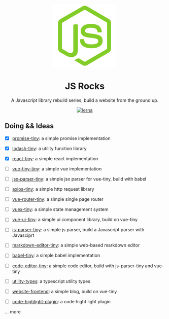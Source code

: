 <p align="center">
  <a href="#">
    <img width="200" src="./assets/js-rock.png"></img>
  </a>
</p>

<h1 align="center">JS Rocks</h1>

<div align="center">
  A Javascript library rebuild series, build a website from the ground up.
<div>

[![lerna](https://img.shields.io/badge/maintained%20with-lerna-cc00ff.svg)](https://lerna.js.org/)

<div align="left"><div>

## Doing && Ideas

- [x] [promise-tiny](./packages/promise-tiny/README.md): a simple promise implementation

- [x] [lodash-tiny](./packages/lodash-tiny/README.md): a utility function library

- [x] [react-tiny](./packages/react-tiny/README.md): a simple react implementation

- [ ] [vue-tiny-tiny](./packages/vue-tiny/README.md): a simple vue implementation

- [ ] [jsx-parser-tiny](): a simple jsx parser for vue-tiny, build with babel

- [ ] [axios-tiny](): a simple http request library

- [ ] [vue-router-tiny](): a simple single page router

- [ ] [vuex-tiny](): a simple state management system

- [ ] [vue-ui-tiny](): a simple ui component library, build on vue-tiny

- [ ] [js-parser-tiny](): a simple js parser, build a Javascript parser with Javasciprt

- [ ] [markdown-editor-tiny](): a simple web-based markdown editor

- [ ] [babel-tiny](): a simple babel implementation

- [ ] [code-editor-tiny](): a simple code editor, build with js-parser-tiny and vue-tiny

* [ ] [utility-types](): a typescript utility types

* [ ] [website-frontend](): a simple blog, build on vue-tiny

* [ ] [code-highlight-plugin](): a code hight light plugin

... more
